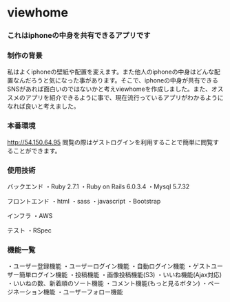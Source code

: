 # viewhome
### これはiphoneの中身を共有できるアプリです

### 制作の背景
私はよくiphoneの壁紙や配置を変えます。また他人のiphoneの中身はどんな配置なんだろうと気になった事があります。そこで、iphoneの中身が共有できるSNSがあれば面白いのではないかと考えviewhomeを作成しました。また、オススメのアプリを紹介できるように事で、現在流行っているアプリがわかるようになれば良いと考えました。

### 本番環境
http://54.150.64.95
閲覧の際はゲストログインを利用することで簡単に閲覧することができます。

### 使用技術
バックエンド
・Ruby 2.7.1
・Ruby on Rails 6.0.3.4
・Mysql 5.7.32

フロントエンド
・html
・sass
・javascript
・Bootstrap

インフラ
・AWS

テスト
・RSpec

### 機能一覧
・ユーザー登録機能
・ユーザーログイン機能
・自動ログイン機能
・ゲストユーザー簡単ログイン機能
・投稿機能
・画像投稿機能(S3)
・いいね機能(Ajax対応)
・いいねの数、新着順のソート機能
・コメント機能(もっと見るボタン)
・ページネーション機能
・ユーザーフォロー機能



